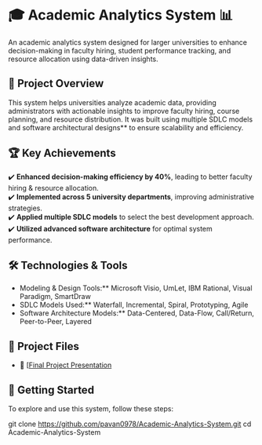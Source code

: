 # 🎓 Academic Analytics System 📊  

An academic analytics system designed for larger universities to enhance decision-making in faculty hiring, student performance tracking, and resource allocation using data-driven insights.

## 📌 Project Overview  
This system helps universities analyze academic data, providing administrators with actionable insights to improve faculty hiring, course planning, and resource distribution. It was built using multiple SDLC models and software architectural designs** to ensure scalability and efficiency.

## 🏆 Key Achievements  
✔️ **Enhanced decision-making efficiency by 40%**, leading to better faculty hiring & resource allocation.  
✔️ **Implemented across 5 university departments**, improving administrative strategies.  
✔️ **Applied multiple SDLC models** to select the best development approach.  
✔️ **Utilized advanced software architecture** for optimal system performance.  

## 🛠️ Technologies & Tools  
- Modeling & Design Tools:** Microsoft Visio, UmLet, IBM Rational, Visual Paradigm, SmartDraw  
- SDLC Models Used:** Waterfall, Incremental, Spiral, Prototyping, Agile  
- Software Architecture Models:** Data-Centered, Data-Flow, Call/Return, Peer-to-Peer, Layered  

## 📄 Project Files    
- 📂 [[Final Project Presentation](https://github.com/pavan0978/Academic-Analytics-System/blob/main/Final%20Project%20Presentation.pdf)

## 🚀 Getting Started  
To explore and use this system, follow these steps:  

   git clone https://github.com/pavan0978/Academic-Analytics-System.git
   cd Academic-Analytics-System

